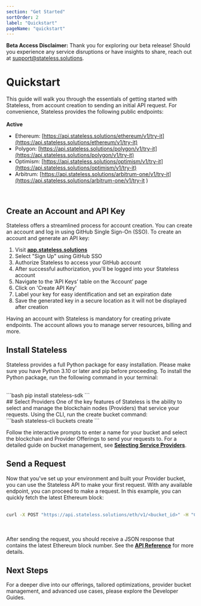 ```yaml
---
section: "Get Started"
sortOrder: 2
label: "Quickstart"
pageName: "quickstart"
---
```

**Beta Access Disclaimer:** Thank you for exploring our beta release! Should you experience any service disruptions or have insights to share, reach out at support@stateless.solutions.

# Quickstart

This guide will walk you through the essentials of getting started with
Stateless, from account creation to sending an initial API request. For convenience, Stateless provides the following public endpoints:
<br/><br/>
**Active**
- Ethereum: [https://api.stateless.solutions/ethereum/v1/try-it](https://api.stateless.solutions/ethereum/v1/try-it)
- Polygon: [https://api.stateless.solutions/polygon/v1/try-it](https://api.stateless.solutions/polygon/v1/try-it)
- Optimism: [https://api.stateless.solutions/optimism/v1/try-it](https://api.stateless.solutions/optimism/v1/try-it)
- Arbitrum: [https://api.stateless.solutions/arbitrum-one/v1/try-it](https://api.stateless.solutions/arbitrum-one/v1/try-it
)
<br>

## Create an Account and API Key

Stateless offers a streamlined process for account creation. You can create an
account and log in using GitHub Single Sign-On (SSO). To create an account and generate an API key:

1. Visit [**app.stateless.solutions**](https://app.stateless.solutions)
2. Select "Sign Up" using GitHub SSO
3. Authorize Stateless to access your GitHub account
4. After successful authorization, you'll be logged into your Stateless account
5. Navigate to the ‘API Keys’ table on the ‘Account’ page
6. Click on 'Create API Key'
7. Label your key for easy identification and set an expiration date
8. Save the generated key in a secure location as it will not be displayed after creation

Having an account with Stateless is mandatory for creating private endpoints. The account
allows you to manage server resources, billing and more.

## Install Stateless

Stateless provides a full Python package for easy installation. Please make sure you have Python 3.10 or later and pip before proceeding. To install the Python package, run the following command in your terminal:

<br/>
```bash
pip install stateless-sdk
```
<br/>
## Select Providers
One of the key features of Stateless is the ability to select and manage the blockchain nodes (Providers) that service your requests. Using the CLI, run the create bucket command:

<br/>
```bash
stateless-cli buckets create
```
<br/>

Follow the interactive prompts to enter a name for your bucket and select the blockchain and Provider Offerings to send your requests to. For a detailed guide on bucket management, see [**Selecting Service Providers**](https://app.stateless.solutions/documentation/selecting-service-providers).

## Send a Request

Now that you've set up your environment and built your Provider bucket, you can use the Stateless API to make
your first request. With any available endpoint, you can proceed to make a request. In this example, you can quickly fetch the latest Ethereum block:
<br/><br/>
```bash
curl -X POST "https://api.stateless.solutions/eth/v1/<bucket_id>" -H "Content-Type: application/json" --data '{"jsonrpc":"2.0","method":"eth_blockNumber","id":1}'
```
<br/><br/>
After sending the request, you should receive a JSON response that contains the
latest Ethereum block number. See the [**API Reference**](https://app.stateless.solutions/apireference) for more details.

## Next Steps
For a deeper dive into our offerings, tailored optimizations, provider bucket management, and advanced use cases, please explore the Developer Guides.
